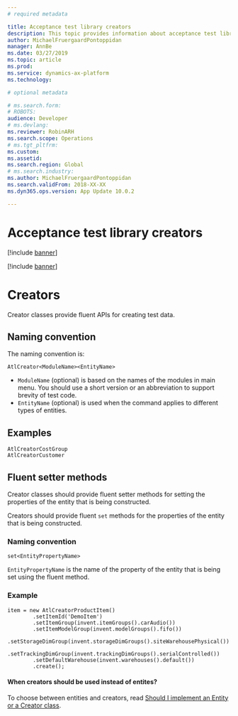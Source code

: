 ```yaml
---
# required metadata

title: Acceptance test library creators
description: This topic provides information about acceptance test library creators.
author: MichaelFruergaardPontoppidan
manager: AnnBe
ms.date: 03/27/2019
ms.topic: article
ms.prod: 
ms.service: dynamics-ax-platform
ms.technology: 

# optional metadata

# ms.search.form: 
# ROBOTS: 
audience: Developer
# ms.devlang: 
ms.reviewer: RobinARH
ms.search.scope: Operations
# ms.tgt_pltfrm: 
ms.custom: 
ms.assetid: 
ms.search.region: Global
# ms.search.industry: 
ms.author: MichaelFruergaardPontoppidan
ms.search.validFrom: 2018-XX-XX
ms.dyn365.ops.version: App Update 10.0.2

---
```


# Acceptance test library creators

[!include [banner](../includes/banner.md)]

[!include [banner](../includes/preview-banner.md)]

# Creators
Creator classes provide fluent APIs for creating test data. 

## Naming convention
The naming convention is:

```AtlCreator<ModuleName><EntityName>```

+ `ModuleName` (optional) is based on the names of the modules in main menu. You should use a short version or an abbreviation to support brevity of test code.
+ `EntityName` (optional) is used when the command applies to different types of entities.

## Examples
```
AtlCreatorCostGroup
AtlCreatorCustomer
```

## Fluent setter methods
Creator classes should provide fluent setter methods for setting the properties of the entity that is being constructed.

Creators should provide fluent `set` methods for the properties of the entity that is being constructed.

### Naming convention
```set<EntityPropertyName>```

`EntityPropertyName` is the name of the property of the entity that is being set using the fluent method.

### Example
```
item = new AtlCreatorProductItem()
        .setItemId('DemoItem')
        .setItemGroup(invent.itemGroups().carAudio())
        .setItemModelGroup(invent.modelGroups().fifo())                           
        .setStorageDimGroup(invent.storageDimGroups().siteWarehousePhysical())
        .setTrackingDimGroup(invent.trackingDimGroups().serialControlled())
        .setDefaultWarehouse(invent.warehouses().default())
        .create();

```

#### When creators should be used instead of entites?
To choose between entities and creators, read [Should I implement an Entity or a Creator class](atl-faq.md#should-i-implement-an-entity-or-a-creator-class).
